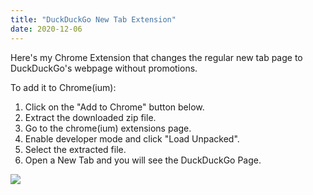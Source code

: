 ```yaml
---
title: "DuckDuckGo New Tab Extension"
date: 2020-12-06
---
```

Here's my Chrome Extension that changes the regular new tab page to DuckDuckGo's webpage without promotions. 

To add it to Chrome(ium):
1. Click on the "Add to Chrome" button below. 
2. Extract the downloaded zip file.
3. Go to the chrome(ium) extensions page.
4. Enable developer mode and click "Load Unpacked".
5. Select the extracted file.
6. Open a New Tab and you will see the DuckDuckGo Page.

<div class="center">
<a href="https://theawesomecoder05.github.io/archives/DuckDuckGo-New-Tab/DuckDuckGo-New-Tab.zip">
  <img src="https://theawesomecoder05.github.io/archives/assets/Add%20To%20Chrome.jpg">
  
